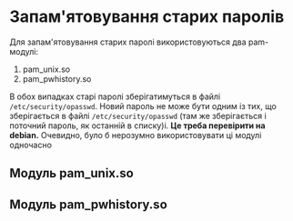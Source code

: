 # Запам'ятовування старих паролів
Для запам'ятовування старих паролі використовуються два pam-модулі:
1. pam_unix.so
2. pam_pwhistory.so

В обох випадках старі паролі зберігатимуться в файлі `/etc/security/opasswd`. Новий пароль не може бути одним із тих, що зберігається в файлі `/etc/security/opasswd` (там же зберігається і поточний пароль, як останній в списку)i. **Це треба перевірити на debian.** Очевидно, було б нерозумно використовувати ці модулі одночасно

## Модуль pam_unix.so

## Модуль pam_pwhistory.so
